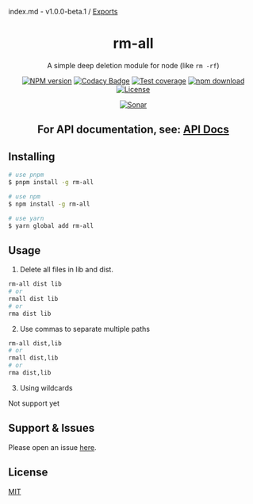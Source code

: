 index.md - v1.0.0-beta.1 / [Exports](modules.md)

<div style="text-align: center;" align="center">

# rm-all

A simple deep deletion module for node (like `rm -rf`)

[![NPM version][npm-image]][npm-url]
[![Codacy Badge][codacy-image]][codacy-url]
[![Test coverage][codecov-image]][codecov-url]
[![npm download][download-image]][download-url]
[![License][license-image]][license-url]

[![Sonar][sonar-image]][sonar-url]

</div>

<div style="text-align: center; margin-bottom: 20px;" align="center">

## **For API documentation, see: [API Docs](./docs/modules.md)**

</div>

## Installing

```bash
# use pnpm
$ pnpm install -g rm-all

# use npm
$ npm install -g rm-all

# use yarn
$ yarn global add rm-all
```

## Usage

1. Delete all files in lib and dist.

```bash
rm-all dist lib
# or
rmall dist lib
# or
rma dist lib
```

2. Use commas to separate multiple paths

```bash
rm-all dist,lib
# or
rmall dist,lib
# or
rma dist,lib
```

3. Using wildcards

Not support yet

## Support & Issues

Please open an issue [here](https://github.com/saqqdy/rm-all/issues).

## License

[MIT](LICENSE)

[npm-image]: https://img.shields.io/npm/v/rm-all.svg?style=flat-square
[npm-url]: https://npmjs.org/package/rm-all
[codacy-image]: https://app.codacy.com/project/badge/Grade/f70d4880e4ad4f40aa970eb9ee9d0696
[codacy-url]: https://www.codacy.com/gh/saqqdy/rm-all/dashboard?utm_source=github.com&utm_medium=referral&utm_content=saqqdy/rm-all&utm_campaign=Badge_Grade
[codecov-image]: https://img.shields.io/codecov/c/github/saqqdy/rm-all.svg?style=flat-square
[codecov-url]: https://codecov.io/github/saqqdy/rm-all?branch=master
[download-image]: https://img.shields.io/npm/dm/rm-all.svg?style=flat-square
[download-url]: https://npmjs.org/package/rm-all
[license-image]: https://img.shields.io/badge/License-MIT-blue.svg
[license-url]: LICENSE
[sonar-image]: https://sonarcloud.io/api/project_badges/quality_gate?project=saqqdy_rm-all
[sonar-url]: https://sonarcloud.io/dashboard?id=saqqdy_rm-all
